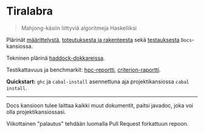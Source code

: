 # Tiralabra

> Mahjong-käsiin liittyviä algoritmeja Haskelliksi

Plärinät
[määrittelystä](Docs/Määrittelydokumentti.md),
[toteutuksesta ja rakenteesta](Docs/Toteutusdokumentti.md) sekä
[testauksesta](Docs/Testausdokumentti.md) `Docs`-kansiossa.

Tekninen plärinä
[haddock-dokkareissa](http://simsaladin.users.paivola.fi/TiraLabra/).

Testikattavuus ja benchmarkit:
[hpc-reportti](http://simsaladin.users.paivola.fi/TiraLabra-hpc/hpc_index.html),
[criterion-raportti](http://simsaladin.users.paivola.fi/TiraLabra/benchmark_results.html).

**Quickstart:** `ghc` ja `cabal-install` asennettuna aja projektikansiossa `cabal
install`.

----

Docs kansioon tulee laittaa kaikki muut dokumentit, paitsi javadoc, joka voi
olla projektikansiossasi.

Viikottainen "palautus" tehdään luomalla Pull Request forkattuun repoon.

